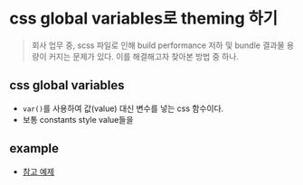 # css global variables로 theming 하기

> 회사 업무 중, scss 파일로 인해 build performance 저하 및 bundle 결과물 용량이 커지는 문제가 있다.
> 이를 해결해고자 찾아본 방법 중 하나.

## css global variables

- `var()`를 사용하여 값(value) 대신 변수를 넣는 css 함수이다.
- 보통 constants style value들을

## example

- [참고 예제](https://codesandbox.io/s/react-and-scss-forked-m0854?file=/src/components/Itemview/ItemView.jsx:0-31)
